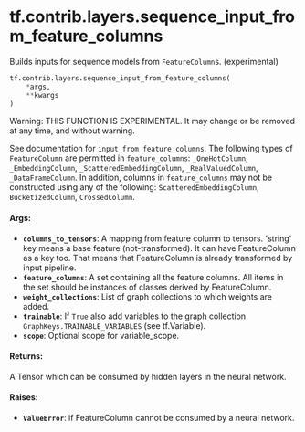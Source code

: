 <div itemscope itemtype="http://developers.google.com/ReferenceObject">
<meta itemprop="name" content="tf.contrib.layers.sequence_input_from_feature_columns" />
<meta itemprop="path" content="Stable" />
</div>

# tf.contrib.layers.sequence_input_from_feature_columns

Builds inputs for sequence models from `FeatureColumn`s. (experimental)

``` python
tf.contrib.layers.sequence_input_from_feature_columns(
    *args,
    **kwargs
)
```

<!-- Placeholder for "Used in" -->

Warning: THIS FUNCTION IS EXPERIMENTAL. It may change or be removed at any time, and without warning.

See documentation for `input_from_feature_columns`. The following types of
`FeatureColumn` are permitted in `feature_columns`: `_OneHotColumn`,
`_EmbeddingColumn`, `_ScatteredEmbeddingColumn`, `_RealValuedColumn`,
`_DataFrameColumn`. In addition, columns in `feature_columns` may not be
constructed using any of the following: `ScatteredEmbeddingColumn`,
`BucketizedColumn`, `CrossedColumn`.

#### Args:


* <b>`columns_to_tensors`</b>: A mapping from feature column to tensors. 'string' key
  means a base feature (not-transformed). It can have FeatureColumn as a
  key too. That means that FeatureColumn is already transformed by input
  pipeline.
* <b>`feature_columns`</b>: A set containing all the feature columns. All items in the
  set should be instances of classes derived by FeatureColumn.
* <b>`weight_collections`</b>: List of graph collections to which weights are added.
* <b>`trainable`</b>: If `True` also add variables to the graph collection
  `GraphKeys.TRAINABLE_VARIABLES` (see tf.Variable).
* <b>`scope`</b>: Optional scope for variable_scope.


#### Returns:

A Tensor which can be consumed by hidden layers in the neural network.



#### Raises:


* <b>`ValueError`</b>: if FeatureColumn cannot be consumed by a neural network.